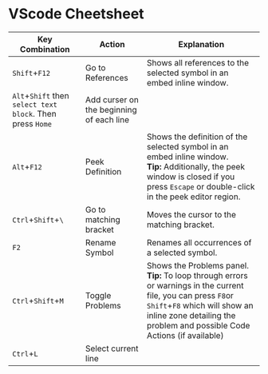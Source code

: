 # VScode Cheetsheet

| Key Combination                                           | Action                                   | Explanation                                                                                                                                                                                                                      |
| --------------------------------------------------------- | ---------------------------------------- | -------------------------------------------------------------------------------------------------------------------------------------------------------------------------------------------------------------------------------- |
| `Shift`+`F12`                                             | Go to References                         | Shows all references to the selected symbol in an embed inline window.                                                                                                                                                           |
| `Alt`+`Shift` then `select text block`. Then press `Home` | Add curser on the beginning of each line |                                                                                                                                                                                                                                  |
| `Alt`+`F12`                                               | Peek Definition                          | Shows the definition of the selected symbol in an embed inline window. <br/> **Tip:** Additionally, the peek window is closed if you press `Escape` or double-click in the peek editor region.                                   |
| `Ctrl`+`Shift`+`\`                                        | Go to matching bracket                   | Moves the cursor to the matching bracket.                                                                                                                                                                                        |
| `F2`                                                      | Rename Symbol                            | Renames all occurrences of a selected symbol.                                                                                                                                                                                    |
| `Ctrl`+`Shift`+`M`                                        | Toggle Problems                          | Shows the Problems panel.<br/>  **Tip:** To loop through errors or warnings in the current file, you can press `F8`or `Shift`+`F8` which will show an inline zone detailing the problem and possible Code Actions (if available) |
| `Ctrl`+`L`                                                | Select current line                      |